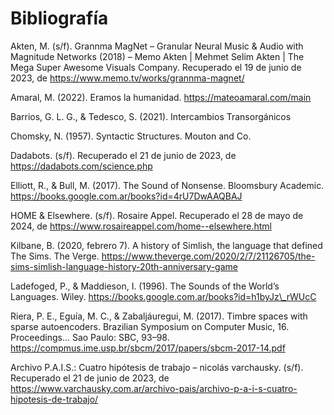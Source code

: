 # Bibliografía

Akten, M. (s/f). Grannma MagNet – Granular Neural Music & Audio with Magnitude Networks (2018) – Memo Akten | Mehmet Selim Akten | The Mega Super Awesome Visuals Company. Recuperado el 19 de junio de 2023, de <https://www.memo.tv/works/grannma-magnet/>

Amaral, M. (2022). Eramos la humanidad. <https://mateoamaral.com/main>

Barrios, G. L. G., & Tedesco, S. (2021). Intercambios Transorgánicos

Chomsky, N. (1957). Syntactic Structures. Mouton and Co.

Dadabots. (s/f). Recuperado el 21 de junio de 2023, de <https://dadabots.com/science.php>

Elliott, R., & Bull, M. (2017). The Sound of Nonsense. Bloomsbury Academic. <https://books.google.com.ar/books?id=4rU7DwAAQBAJ>

HOME & Elsewhere. (s/f). Rosaire Appel. Recuperado el 28 de mayo de 2024, de <https://www.rosaireappel.com/home--elsewhere.html>

Kilbane, B. (2020, febrero 7). A history of Simlish, the language that defined The Sims. The Verge. <https://www.theverge.com/2020/2/7/21126705/the-sims-simlish-language-history-20th-anniversary-game>

Ladefoged, P., & Maddieson, I. (1996). The Sounds of the World’s Languages. Wiley. <https://books.google.com.ar/books?id=h1byJz\_rWUcC>

Riera, P. E., Eguía, M. C., & Zabaljáuregui, M. (2017). Timbre spaces with sparse autoencoders. Brazilian Symposium on Computer Music, 16. Proceedings... Sao Paulo: SBC, 93–98. <https://compmus.ime.usp.br/sbcm/2017/papers/sbcm-2017-14.pdf>

Archivo P.A.I.S.: Cuatro hipótesis de trabajo – nicolás varchausky. (s/f). Recuperado el 21 de junio de 2023, de <https://www.varchausky.com.ar/archivo-pais/archivo-p-a-i-s-cuatro-hipotesis-de-trabajo/>
